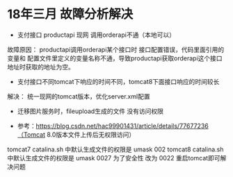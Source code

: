 # 18年三月 故障分析解决

- 支付接口 productapi 现网 调用orderapi不通（本地可以）

故障原因： productapi调用orderapi某个接口时 接口配置错误，代码里面引用的变量和 配置文件里定义的变量名称不通，导致productapi获取orderapi这个接口地址时获取的地址为空。

- 支付接口不同tomcat下响应的时间不同，tomcat8下面接口响应的时间较长

解决： 统一现网的tomcat版本，优化server.xml配置 

- 迁移图片服务时，fileupload生成的文件 没有访问权限

- 参考：https://blog.csdn.net/hac99901431/article/details/77677236（Tomcat 8.0版本文件上传后无权限访问）


tomcat7 catalina.sh 中默认生成文件的权限是 umask 002
tomcat8 catalina.sh 中默认生成文件的权限是  umask 0027 为了安全性 改为 0022 重启tomcat即可解决问题

